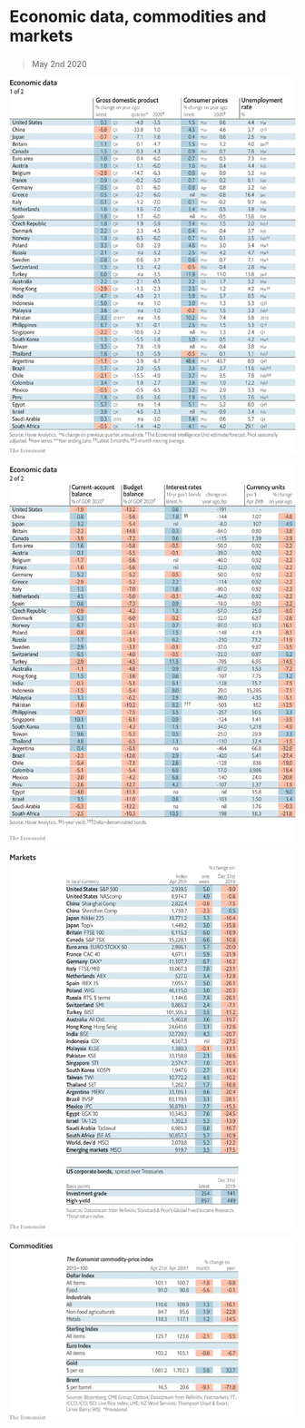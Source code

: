 ###### 

# Economic data, commodities and markets 

#####  

> May 2nd 2020 

![image](images/20200502_INT101.png) 


![image](images/20200502_INT102.png) 


![image](images/20200502_INT201.png) 


![image](images/20200502_INT401.png) 


